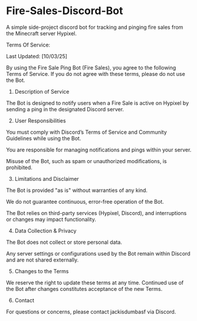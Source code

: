 # Fire-Sales-Discord-Bot
A simple side-project discord bot for tracking and pinging fire sales from the Minecraft server Hypixel.

Terms Of Service:

Last Updated: [10/03/25]

By using the Fire Sale Ping Bot (Fire Sales), you agree to the following Terms of Service. If you do not agree with these terms, please do not use the Bot.

1. Description of Service

The Bot is designed to notify users when a Fire Sale is active on Hypixel by sending a ping in the designated Discord server.

2. User Responsibilities

You must comply with Discord’s Terms of Service and Community Guidelines while using the Bot.

You are responsible for managing notifications and pings within your server.

Misuse of the Bot, such as spam or unauthorized modifications, is prohibited.

3. Limitations and Disclaimer

The Bot is provided "as is" without warranties of any kind.

We do not guarantee continuous, error-free operation of the Bot.

The Bot relies on third-party services (Hypixel, Discord), and interruptions or changes may impact functionality.

4. Data Collection & Privacy

The Bot does not collect or store personal data.

Any server settings or configurations used by the Bot remain within Discord and are not shared externally.

5. Changes to the Terms

We reserve the right to update these terms at any time. Continued use of the Bot after changes constitutes acceptance of the new Terms.

6. Contact

For questions or concerns, please contact jackisdumbasf via Discord.
